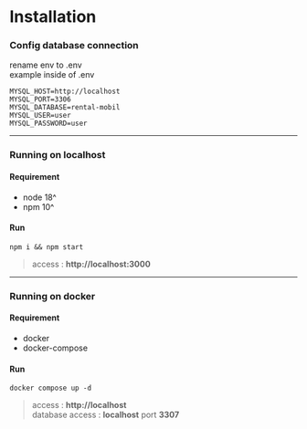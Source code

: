 # Installation

### Config database connection

rename env to .env  
example inside of .env

```
MYSQL_HOST=http://localhost
MYSQL_PORT=3306
MYSQL_DATABASE=rental-mobil
MYSQL_USER=user
MYSQL_PASSWORD=user
```

---

### Running on localhost

#### Requirement

- node 18^
- npm 10^

#### Run

```
npm i && npm start
```

> access : **http://localhost:3000**

---

### Running on docker

#### Requirement

- docker
- docker-compose

#### Run

```
docker compose up -d
```

> access : **http://localhost**  
> database access : **localhost** port **3307**

